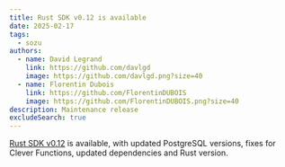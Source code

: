 ```yaml
---
title: Rust SDK v0.12 is available
date: 2025-02-17
tags:
  - sozu
authors:
  - name: David Legrand
    link: https://github.com/davlgd
    image: https://github.com/davlgd.png?size=40
  - name: Florentin Dubois
    link: https://github.com/FlorentinDUBOIS
    image: https://github.com/FlorentinDUBOIS.png?size=40
description: Maintenance release
excludeSearch: true
---
```


[Rust SDK v0.12](https://github.com/CleverCloud/clevercloud-sdk-rust/releases/tag/v0.12.0) is available, with updated PostgreSQL versions, fixes for Clever Functions, updated dependencies and Rust version.
